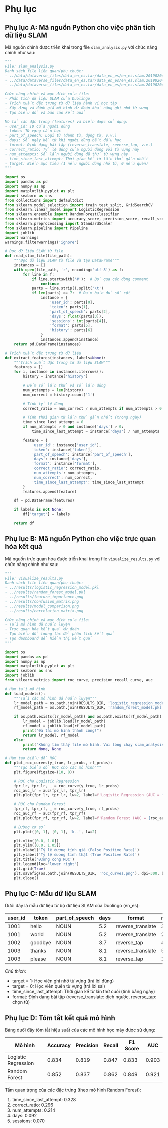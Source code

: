# Phụ lục

## Phụ lục A: Mã nguồn Python cho việc phân tích dữ liệu SLAM

Mã nguồn chính được triển khai trong file `slam_analysis.py` với chức năng chính như sau:

```python
"""
File: slam_analysis.py
Danh sách file liên quan/phụ thuộc:
- ../data/dataverse_files/data_en_es.tar/data_en_es/en_es.slam.20190204.train
- ../data/dataverse_files/data_en_es.tar/data_en_es/en_es.slam.20190204.dev
- ../data/dataverse_files/data_en_es.tar/data_en_es/en_es.slam.20190204.dev.key

Chức năng chính và mục đích của file:
- Phân tích dữ liệu SLAM của Duolingo
- Trích xuất đặc trưng từ dữ liệu hành vi học tập
- Xây dựng và đánh giá mô hình dự đoán khả năng ghi nhớ từ vựng
- Tạo biểu đồ và báo cáo kết quả

Mô tả các đặc trưng (features) và biến được sử dụng:
- user_id: ID của người dùng
- token: Từ vựng cần học
- part_of_speech: Loại từ (danh từ, động từ, v.v.)
- days: Số ngày kể từ khi người dùng bắt đầu học
- format: Định dạng bài tập (reverse_translate, reverse_tap, v.v.)
- correct_ratio: Tỷ lệ đúng của người dùng với từ vựng này
- num_attempts: Số lần người dùng đã thử từ vựng này
- time_since_last_attempt: Thời gian kể từ lần thử gần nhất
- target: Biến mục tiêu (1 nếu người dùng nhớ từ, 0 nếu quên)
"""

import os
import pandas as pd
import numpy as np
import matplotlib.pyplot as plt
import seaborn as sns
from collections import defaultdict
from sklearn.model_selection import train_test_split, GridSearchCV
from sklearn.linear_model import LogisticRegression
from sklearn.ensemble import RandomForestClassifier
from sklearn.metrics import accuracy_score, precision_score, recall_score, f1_score, roc_auc_score, confusion_matrix
from sklearn.preprocessing import StandardScaler
from sklearn.pipeline import Pipeline
import joblib
import warnings
warnings.filterwarnings('ignore')

# Đọc dữ liệu SLAM từ file
def read_slam_file(file_path):
    """Đọc dữ liệu SLAM từ file và tạo DataFrame"""
    instances = []
    with open(file_path, 'r', encoding='utf-8') as f:
        for line in f:
            if line.startswith('#'):  # Bỏ qua các dòng comment
                continue
            parts = line.strip().split('\t')
            if len(parts) >= 7:  # Đảm bảo đủ số cột
                instance = {
                    'user_id': parts[0],
                    'token': parts[1],
                    'part_of_speech': parts[2],
                    'days': float(parts[3]),
                    'sessions': int(parts[4]),
                    'format': parts[5],
                    'history': parts[6]
                }
                instances.append(instance)
    return pd.DataFrame(instances)

# Trích xuất đặc trưng từ dữ liệu
def extract_features(instances, labels=None):
    """Trích xuất đặc trưng từ dữ liệu SLAM"""
    features = []
    for i, instance in instances.iterrows():
        history = instance['history']

        # Đếm số lần thử và số lần đúng
        num_attempts = len(history)
        num_correct = history.count('1')

        # Tính tỷ lệ đúng
        correct_ratio = num_correct / num_attempts if num_attempts > 0 else 0

        # Tính thời gian từ lần thử gần nhất (trong ngày)
        time_since_last_attempt = 0
        if num_attempts > 0 and instance['days'] > 0:
            time_since_last_attempt = instance['days'] / num_attempts

        feature = {
            'user_id': instance['user_id'],
            'token': instance['token'],
            'part_of_speech': instance['part_of_speech'],
            'days': instance['days'],
            'format': instance['format'],
            'correct_ratio': correct_ratio,
            'num_attempts': num_attempts,
            'num_correct': num_correct,
            'time_since_last_attempt': time_since_last_attempt
        }
        features.append(feature)

    df = pd.DataFrame(features)

    if labels is not None:
        df['target'] = labels

    return df
```

## Phụ lục B: Mã nguồn Python cho việc trực quan hóa kết quả

Mã nguồn trực quan hóa được triển khai trong file `visualize_results.py` với chức năng chính như sau:

```python
"""
File: visualize_results.py
Danh sách file liên quan/phụ thuộc:
- ../results/logistic_regression_model.pkl
- ../results/random_forest_model.pkl
- ../results/feature_importance.png
- ../results/confusion_matrix.png
- ../results/model_comparison.png
- ../results/correlation_matrix.png

Chức năng chính và mục đích của file:
- Tải mô hình đã huấn luyện
- Trực quan hóa kết quả dự đoán
- Tạo biểu đồ tương tác để phân tích kết quả
- Tạo dashboard để hiển thị kết quả
"""

import os
import pandas as pd
import numpy as np
import matplotlib.pyplot as plt
import seaborn as sns
import joblib
from sklearn.metrics import roc_curve, precision_recall_curve, auc

# Hàm tải mô hình
def load_models():
    """Tải các mô hình đã huấn luyện"""
    lr_model_path = os.path.join(RESULTS_DIR, 'logistic_regression_model.pkl')
    rf_model_path = os.path.join(RESULTS_DIR, 'random_forest_model.pkl')

    if os.path.exists(lr_model_path) and os.path.exists(rf_model_path):
        lr_model = joblib.load(lr_model_path)
        rf_model = joblib.load(rf_model_path)
        print("Đã tải mô hình thành công!")
        return lr_model, rf_model
    else:
        print("Không tìm thấy file mô hình. Vui lòng chạy slam_analysis.py trước.")
        return None, None

# Hàm tạo biểu đồ ROC
def plot_roc_curves(y_true, lr_probs, rf_probs):
    """Tạo biểu đồ ROC cho các mô hình"""
    plt.figure(figsize=(10, 8))

    # ROC cho Logistic Regression
    fpr_lr, tpr_lr, _ = roc_curve(y_true, lr_probs)
    roc_auc_lr = auc(fpr_lr, tpr_lr)
    plt.plot(fpr_lr, tpr_lr, lw=2, label=f'Logistic Regression (AUC = {roc_auc_lr:.3f})')

    # ROC cho Random Forest
    fpr_rf, tpr_rf, _ = roc_curve(y_true, rf_probs)
    roc_auc_rf = auc(fpr_rf, tpr_rf)
    plt.plot(fpr_rf, tpr_rf, lw=2, label=f'Random Forest (AUC = {roc_auc_rf:.3f})')

    # Đường cơ sở
    plt.plot([0, 1], [0, 1], 'k--', lw=2)

    plt.xlim([0.0, 1.0])
    plt.ylim([0.0, 1.05])
    plt.xlabel('Tỷ lệ dương tính giả (False Positive Rate)')
    plt.ylabel('Tỷ lệ dương tính thật (True Positive Rate)')
    plt.title('Đường cong ROC')
    plt.legend(loc="lower right")
    plt.grid(True)
    plt.savefig(os.path.join(RESULTS_DIR, 'roc_curves.png'), dpi=300, bbox_inches='tight')
    plt.close()
```

## Phụ lục C: Mẫu dữ liệu SLAM

Dưới đây là mẫu dữ liệu từ bộ dữ liệu SLAM của Duolingo (en_es):

| user_id | token   | part_of_speech | days | format            | num_attempts | num_correct | time_since_last_attempt | target |
| ------- | ------- | -------------- | ---- | ----------------- | ------------ | ----------- | ----------------------- | ------ |
| 1001    | hello   | NOUN           | 5.2  | reverse_translate | 3            | 2           | 1.73                    | 1      |
| 1001    | world   | NOUN           | 5.2  | reverse_translate | 2            | 1           | 2.6                     | 0      |
| 1002    | goodbye | NOUN           | 3.7  | reverse_tap       | 4            | 3           | 0.92                    | 1      |
| 1003    | thanks  | NOUN           | 8.1  | reverse_translate | 5            | 4           | 1.62                    | 1      |
| 1003    | please  | NOUN           | 8.1  | reverse_tap       | 1            | 0           | 8.1                     | 0      |

_Chú thích_:

-   target = 1: Học viên ghi nhớ từ vựng (trả lời đúng)
-   target = 0: Học viên quên từ vựng (trả lời sai)
-   time_since_last_attempt: Thời gian kể từ lần thử cuối (tính bằng ngày)
-   format: Định dạng bài tập (reverse_translate: dịch ngược, reverse_tap: chọn từ)

## Phụ lục D: Tóm tắt kết quả mô hình

Bảng dưới đây tóm tắt hiệu suất của các mô hình học máy được sử dụng:

| Mô hình             | Accuracy | Precision | Recall | F1 Score | AUC   |
| ------------------- | -------- | --------- | ------ | -------- | ----- |
| Logistic Regression | 0.834    | 0.819     | 0.847  | 0.833    | 0.903 |
| Random Forest       | 0.852    | 0.837     | 0.862  | 0.849    | 0.921 |

Tầm quan trọng của các đặc trưng (theo mô hình Random Forest):

1. time_since_last_attempt: 0.328
2. correct_ratio: 0.296
3. num_attempts: 0.214
4. days: 0.092
5. sessions: 0.070
